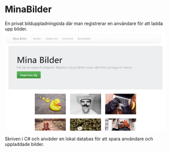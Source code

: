 # MinaBilder
En privat bilduppladningsida där man registrerar en användare för att ladda upp bilder.
![Start](/screens/Start.PNG)

Skriven i C# och anväder en lokal databas för att spara användare och uppladdade bilder. 
